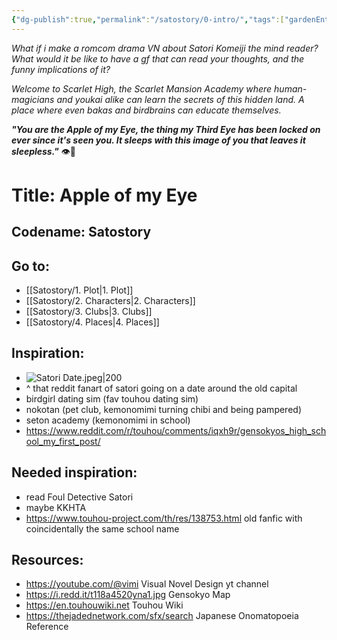 ```yaml
---
{"dg-publish":true,"permalink":"/satostory/0-intro/","tags":["gardenEntry"]}
---
```


*What if i make a romcom drama VN about Satori Komeiji the mind reader?*
*What would it be like to have a gf that can read your thoughts, and the funny implications of it?*

*Welcome to Scarlet High, the Scarlet Mansion Academy where human-magicians and youkai alike can learn the secrets of this hidden land. A place where even bakas and birdbrains can educate themselves.*

***"You are the Apple of my Eye,
the thing my Third Eye has been locked on ever since it's seen you.
It sleeps with this image of you that leaves it sleepless."*** 
👁🌹
# Title: **Apple of my Eye**
## Codename: Satostory

## Go to:
- [[Satostory/1. Plot\|1. Plot]]
- [[Satostory/2. Characters\|2. Characters]]
- [[Satostory/3. Clubs\|3. Clubs]]
- [[Satostory/4. Places\|4. Places]]

## Inspiration:
- ![Satori Date.jpeg|200](/img/user/Satostory/Images/Satori%20Date.jpeg) 
- ^ that reddit fanart of satori going on a date around the old capital
- birdgirl dating sim (fav touhou dating sim)
- nokotan (pet club, kemonomimi turning chibi and being pampered)
- seton academy (kemonomimi in school)
- https://www.reddit.com/r/touhou/comments/iqxh9r/gensokyos_high_school_my_first_post/

## Needed inspiration:
- read Foul Detective Satori
- maybe KKHTA
- https://www.touhou-project.com/th/res/138753.html old fanfic with coincidentally the same school name

## Resources:
- https://youtube.com/@vimi Visual Novel Design yt channel
- https://i.redd.it/t118a4520yna1.jpg Gensokyo Map
- https://en.touhouwiki.net Touhou Wiki
- https://thejadednetwork.com/sfx/search Japanese Onomatopoeia Reference
